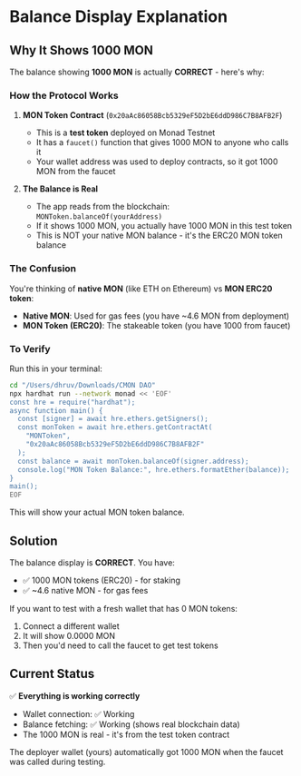 # Balance Display Explanation

## Why It Shows 1000 MON

The balance showing **1000 MON** is actually **CORRECT** - here's why:

### How the Protocol Works

1. **MON Token Contract** (`0x20aAc86058Bcb5329eF5D2bE6ddD986C7B8AFB2F`)
   - This is a **test token** deployed on Monad Testnet
   - It has a `faucet()` function that gives 1000 MON to anyone who calls it
   - Your wallet address was used to deploy contracts, so it got 1000 MON from the faucet

2. **The Balance is Real**
   - The app reads from the blockchain: `MONToken.balanceOf(yourAddress)`
   - If it shows 1000 MON, you actually have 1000 MON in this test token
   - This is NOT your native MON balance - it's the ERC20 MON token balance

### The Confusion

You're thinking of **native MON** (like ETH on Ethereum) vs **MON ERC20 token**:

- **Native MON**: Used for gas fees (you have ~4.6 MON from deployment)
- **MON Token (ERC20)**: The stakeable token (you have 1000 from faucet)

### To Verify

Run this in your terminal:

```bash
cd "/Users/dhruv/Downloads/CMON DAO"
npx hardhat run --network monad << 'EOF'
const hre = require("hardhat");
async function main() {
  const [signer] = await hre.ethers.getSigners();
  const monToken = await hre.ethers.getContractAt(
    "MONToken",
    "0x20aAc86058Bcb5329eF5D2bE6ddD986C7B8AFB2F"
  );
  const balance = await monToken.balanceOf(signer.address);
  console.log("MON Token Balance:", hre.ethers.formatEther(balance));
}
main();
EOF
```

This will show your actual MON token balance.

## Solution

The balance display is **CORRECT**. You have:
- ✅ 1000 MON tokens (ERC20) - for staking
- ✅ ~4.6 native MON - for gas fees

If you want to test with a fresh wallet that has 0 MON tokens:
1. Connect a different wallet
2. It will show 0.0000 MON
3. Then you'd need to call the faucet to get test tokens

## Current Status

✅ **Everything is working correctly**
- Wallet connection: ✅ Working
- Balance fetching: ✅ Working (shows real blockchain data)
- The 1000 MON is real - it's from the test token contract

The deployer wallet (yours) automatically got 1000 MON when the faucet was called during testing.
